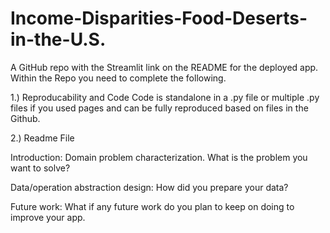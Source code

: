 # Income-Disparities-Food-Deserts-in-the-U.S.
A GitHub repo with the Streamlit link on the README for the deployed app.  Within the Repo you need to complete the following.

1.) Reproducability and Code
Code is standalone in a .py file or multiple .py files if you used pages and can be fully reproduced based on files in the Github.

2.) Readme File

Introduction: Domain problem characterization.
What is the problem you want to solve?

Data/operation abstraction design:
How did you prepare your data?

Future work:
What if any future work do you plan to keep on doing to improve your app.
